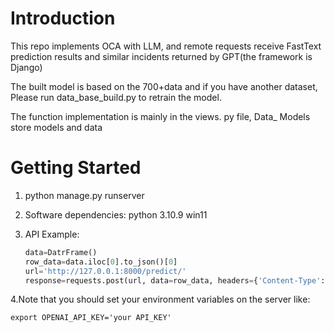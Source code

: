 # Introduction 
This repo implements OCA with LLM, and remote requests receive FastText prediction results and similar incidents returned by GPT(the framework is Django)

The built model is based on the 700+data and if you have another dataset, Please run data_base_build.py to retrain the model.

The function implementation is mainly in the views. py file, Data_ Models store models and data

# Getting Started
1. python manage.py runserver

2. Software dependencies: python 3.10.9 win11

3. API Example:

   ```python
   data=DatrFrame()
   row_data=data.iloc[0].to_json()[0]
   url='http://127.0.0.1:8000/predict/'
   response=requests.post(url, data=row_data, headers={'Content-Type': 'application/json'})
   ```

4.Note that you should set your environment variables on the server like:
```
export OPENAI_API_KEY='your API_KEY'
```
